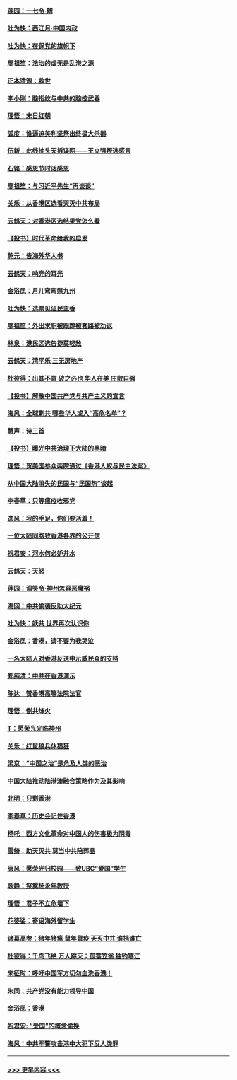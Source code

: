#### [莲园：一七令‧辨](../pages/nsc993/n11692558.md?t=12011833) 
#### [吐为快：西江月·中国内政](../pages/nsc993/n11692071.md?t=12011833) 
#### [吐为快：在保党的旗帜下](../pages/nsc993/n11691188.md?t=12011833) 
#### [廖祖笙：法治的虚无是乱港之源](../pages/nsc993/n11690605.md?t=12011833) 
#### [正本清源：救世](../pages/nsc993/n11689134.md?t=12011833) 
#### [李小刚：脑指纹与中共的脑控武器](../pages/nsc993/n11688900.md?t=12011833) 
#### [理悟：末日红朝](../pages/nsc993/n11688829.md?t=12011833) 
#### [弧度：谁逼迫美利坚祭出终极大杀器](../pages/nsc993/n11688735.md?t=12011833) 
#### [伍新：此线抽头天拆谍网——王立强叛逃感言](../pages/nsc993/n11687981.md?t=12011833) 
#### [石铭：感恩节时话感恩](../pages/nsc993/n11687568.md?t=12011833) 
#### [廖祖笙：与习近平先生“再谈谈”](../pages/nsc993/n11687005.md?t=12011833) 
#### [关乐：从香港区选看天灭中共布局](../pages/nsc993/n11686647.md?t=12011833) 
#### [云鹤天：对香港区选结果党怎么看](../pages/nsc993/n11686216.md?t=12011833) 
#### [【投书】时代革命给我的启发](../pages/nsc993/n11684287.md?t=12011833) 
#### [乾元：告海外华人书](../pages/nsc993/n11684044.md?t=12011833) 
#### [云鹤天：响亮的耳光](../pages/nsc993/n11684254.md?t=12011833) 
#### [金浴凤：月儿弯弯照九州](../pages/nsc993/n11684231.md?t=12011833) 
#### [吐为快：选票见证民主香](../pages/nsc993/n11684206.md?t=12011833) 
#### [廖祖笙：外出求职被跟踪被套路被劝返](../pages/nsc993/n11683874.md?t=12011833) 
#### [林泉：港民区选告捷莫轻敌](../pages/nsc993/n11683930.md?t=12011833) 
#### [云鹤天：清平乐 三无房地产](../pages/nsc993/n11681521.md?t=12011833) 
#### [杜彼得：出其不意 破之必也 华人在美 庄敬自强](../pages/nsc993/n11679554.md?t=12011833) 
#### [【投书】解散中国共产党与共产主义的宣言](../pages/nsc993/n11679177.md?t=12011833) 
#### [海风：全球剿共 哪些华人或入“高危名单”？](../pages/nsc993/n11678617.md?t=12011833) 
#### [慧声：诗三首](../pages/nsc993/n11678848.md?t=12011833) 
#### [【投书】曝光中共治理下大陆的黑暗](../pages/nsc993/n11678674.md?t=12011833) 
#### [理悟：贺美国参众两院通过《香港人权与民主法案》](../pages/nsc993/n11678104.md?t=12011833) 
#### [从中国大陆消失的民国与“民国热”谈起](../pages/nsc993/n11678075.md?t=12011833) 
#### [李春草：只等瘟疫收邪党](../pages/nsc993/n11677308.md?t=12011833) 
#### [逸风：我的手足，你们要活着！](../pages/nsc993/n11676352.md?t=12011833) 
#### [一位大陆同胞致香港各界的公开信](../pages/nsc993/n11675761.md?t=12011833) 
#### [祝君安：河水何必妒井水](../pages/nsc993/n11675746.md?t=12011833) 
#### [云鹤天：天怒](../pages/nsc993/n11675718.md?t=12011833) 
#### [莲园：调笑令‧神州怎容恶魔祸](../pages/nsc993/n11675648.md?t=12011833) 
#### [海网：中共偷袭反助大纪元](../pages/nsc993/n11673515.md?t=12011833) 
#### [吐为快：妖共 世界再次认识你](../pages/nsc993/n11673506.md?t=12011833) 
#### [金浴凤：香港，请不要为我哭泣](../pages/nsc993/n11673248.md?t=12011833) 
#### [一名大陆人对香港反送中示威民众的支持](../pages/nsc993/n11672615.md?t=12011833) 
#### [郑纯清：中共在香港演示](../pages/nsc993/n11670539.md?t=12011833) 
#### [陈达：赞香港高等法院法官](../pages/nsc993/n11669542.md?t=12011833) 
#### [理悟：倒共烽火](../pages/nsc993/n11668844.md?t=12011833) 
#### [T：愿荣光光临神州](../pages/nsc993/n11668421.md?t=12011833) 
#### [关乐：红鼠狼兵休猖狂](../pages/nsc993/n11668378.md?t=12011833) 
#### [梁京：“中国之治”是危及人类的恶治](../pages/nsc993/n11668328.md?t=12011833) 
#### [中国大陆推动陆港澳融合策略作为及其影响](../pages/nsc993/n11668157.md?t=12011833) 
#### [北明：只剩香港](../pages/nsc993/n11668002.md?t=12011833) 
#### [李春草：历史会记住香港](../pages/nsc993/n11667927.md?t=12011833) 
#### [杨吒：西方文化革命对中国人的伤害极为阴毒](../pages/nsc993/n11664521.md?t=12011833) 
#### [雪绮：助天灭共 莫当中共陪葬品](../pages/nsc993/n11662650.md?t=12011833) 
#### [唐风：愿荣光归校园——致UBC“爱国”学生](../pages/nsc993/n11662194.md?t=12011833) 
#### [耿静：祭奠杨永年教授](../pages/nsc993/n11662514.md?t=12011833) 
#### [理悟：君子不立危墙下](../pages/nsc993/n11662172.md?t=12011833) 
#### [花婆娑：寄语海外留学生](../pages/nsc993/n11662121.md?t=12011833) 
#### [诸葛高参：猪年猪瘟 鼠年鼠疫 天灭中共 谁挡谁亡](../pages/nsc993/n11661980.md?t=12011833) 
#### [杜彼得：千鸟飞绝 万人踪灭；孤蓑笠翁 独钓寒江](../pages/nsc993/n11661170.md?t=12011833) 
#### [宋征时：呼吁中国军方切勿血洗香港！](../pages/nsc993/n11415318.md?t=12011833) 
#### [朱同：共产党没有能力领导中国](../pages/nsc993/n11660421.md?t=12011833) 
#### [金浴凤：香港](../pages/nsc993/n11660419.md?t=12011833) 
#### [祝君安: “爱国”的概念偷换](../pages/nsc993/n11659706.md?t=12011833) 
#### [海风：中共军警攻击港中大犯下反人类罪](../pages/nsc993/n11659632.md?t=12011833) 

----
#### [ >>> 更早内容 <<< ](../indexes/nsc993-earlier.md)

